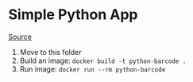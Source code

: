 # Simple Python App

[Source](https://runnable.com/docker/python/dockerize-your-python-application)

1. Move to this folder
2. Build an image: ```docker build -t python-barcode .```
3. Run image: ```docker run --rm python-barcode```



